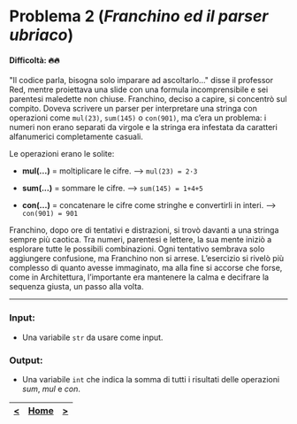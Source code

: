 # Problema 2 (*Franchino ed il parser ubriaco*)
#### Difficoltà: 🔥🔥

"Il codice parla, bisogna solo imparare ad ascoltarlo…" disse il professor Red, mentre proiettava una slide con una formula incomprensibile e sei parentesi‍ maledette non chiuse. Franchino, deciso a capire, si concentrò sul compito. Doveva scrivere un parser per interpretare una stringa con operazioni come `mul(23)`, `sum(145)` o `con(901)`, ma c’era un problema: i numeri non erano separati da virgole e la stringa era infestata da caratteri alfanumerici completamente casuali.

Le operazioni erano le solite:

- **mul(...)** = moltiplicare le cifre. ⟶ `mul(23) = 2·3`
    
- **sum(...)** = sommare le cifre. ⟶ `sum(145) = 1+4+5`
    
- **con(...)** = concatenare le cifre come stringhe e convertirli in interi. ⟶ `con(901) = 901`


Franchino, dopo ore di tentativi e distrazioni, si trovò davanti a una stringa sempre più caotica. Tra numeri, parentesi e lettere, la sua mente iniziò a esplorare tutte le possibili combinazioni. Ogni tentativo sembrava solo aggiungere confusione, ma Franchino non si arrese. L’esercizio si rivelò più complesso di quanto avesse immaginato, ma alla fine si accorse che forse, come in Architettura, l’importante era mantenere la calma e decifrare la sequenza giusta, un passo alla volta.

---

### **Input**:

- Una variabile `str‍` da usare come input.

### **Output**:

- Una variabile `int‌` che indica la somma di tutti i risultati delle operazioni $sum$, $mul$ e $con$.

| [**<**](../01/README.md) | [**Home**](../../README.md) | [**>**](../03/README.md) |
| :----------------------: | :-------------------------: | :----------------------: |
